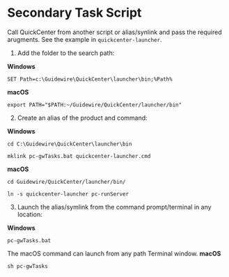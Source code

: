 # Secondary Task Script

Call QuickCenter from another script or alias/synlink and pass the required arugments. See the example in `quickcenter-launcher`. 

1. Add the folder to the search path:

**Windows**

```SET Path=c:\Guidewire\QuickCenter\launcher\bin;%Path%```

**macOS**

```export PATH="$PATH:~/Guidewire/QuickCenter/launcher/bin"```

2. Create an alias of the product and command:

**Windows**

```cd C:\Guidewire\QuickCenter\launcher\bin```

```mklink pc-gwTasks.bat quickcenter-launcher.cmd```

**macOS**

```cd Guidewire/QuickCenter/launcher/bin/```

```ln -s quickcenter-launcher pc-runServer```

3. Launch the alias/symlink from the command prompt/terminal in any location:

**Windows**

```pc-gwTasks.bat```

The macOS command can launch from any path Terminal window.
**macOS**

```sh pc-gwTasks```